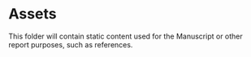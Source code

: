# Assets

This folder will contain static content used for the Manuscript or other report purposes, such as references.